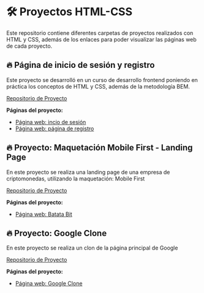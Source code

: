 # 🛠 Proyectos HTML-CSS

Este repositorio contiene diferentes carpetas de proyectos realizados con HTML y CSS, además de los enlaces para poder visualizar las páginas web de cada proyecto.


## 🔥 Página de inicio de sesión y registro
Este proyecto se desarrolló en un curso de desarrollo frontend poniendo en práctica los conceptos de HTML y CSS, además de la metodología BEM.

[Repositorio de Proyecto](https://github.com/fredo-code/login_page "Repositorio de Proyecto")

**Páginas del proyecto:**
* [Página web: incio de sesión](https://fredo-code.github.io/login_page/ "inicio de sesión")
* [Página web: página de registro](https://fredo-code.github.io/login_page/registrate.html "página de registro")


## 🔥 Proyecto: Maquetación Mobile First - Landing Page

En este proyecto se realiza una landing page de una empresa de criptomonedas, utilizando la maquetación: Mobile First

[Repositorio de Proyecto](https://github.com/fredo-code/Proyecto_Responsive_Mobile_First "Repositorio de Proyecto")

**Páginas del proyecto:**
* [Página web: Batata Bit](https://fredo-code.github.io/Proyecto_Responsive_Mobile_First/index.html "página principal")

## 🔥 Proyecto: Google Clone

En este proyecto se realiza un clon de la página principal de Google

[Repositorio de Proyecto](https://github.com/fredo-code/Google-clone "Repositorio de Proyecto")

**Páginas del proyecto:**
* [Página web: Google Clone](https://fredo-code.github.io/Google-clone/ "página principal")